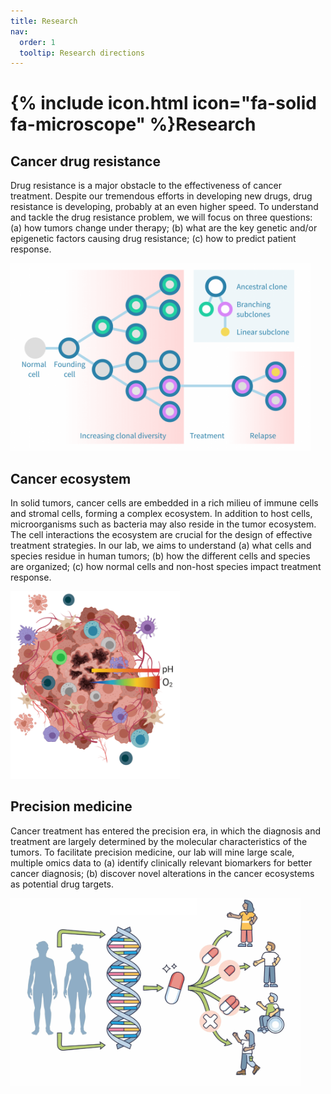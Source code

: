 ```yaml
---
title: Research
nav:
  order: 1
  tooltip: Research directions
---
```


# {% include icon.html icon="fa-solid fa-microscope" %}Research


## Cancer drug resistance
Drug resistance is a major obstacle to the effectiveness of cancer treatment. Despite our tremendous efforts in developing new drugs, drug resistance is developing, probably at an even higher speed. To understand and tackle the drug resistance problem, we will focus on three questions: (a) how tumors change under therapy; (b) what are the key genetic and/or epigenetic factors causing drug resistance; (c) how to predict patient response.

<img src="../images/tumor_evolution.png" alt="tumor evolution" style="height: 300px;"/>

## Cancer ecosystem
In solid tumors, cancer cells are embedded in a rich milieu of immune cells and stromal cells, forming a complex ecosystem. In addition to host cells, microorganisms such as bacteria may also reside in the tumor ecosystem. The cell interactions the ecosystem are crucial for the design of effective treatment strategies. In our lab, we aims to understand (a) what cells and species residue in human tumors; (b) how the different cells and species are organized; (c) how normal cells and non-host species impact treatment response.

<img src="../images/tme.png" alt="tumor microenvironment" style="height: 300px;"/>

## Precision medicine
Cancer treatment has entered the precision era, in which the diagnosis and treatment are largely determined by the molecular characteristics of the tumors. To facilitate precision medicine, our lab will mine large scale, multiple omics data to (a) identify clinically relevant biomarkers for better cancer diagnosis; (b) discover novel alterations in the cancer ecosystems as potential drug targets.

<img src="../images/premed.png" alt="precision medicine" style="height: 300px;"/>
